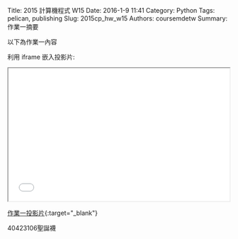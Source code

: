 Title: 2015 計算機程式 W15
Date: 2016-1-9 11:41
Category: Python
Tags: pelican, publishing
Slug: 2015cp_hw_w15
Authors: coursemdetw
Summary: 作業一摘要

以下為作業一內容

利用 iframe 嵌入投影片:

<iframe src="40423106_cp_w15_p.html" width="500" height="300"></iframe>

[作業一投影片](40423106_cp_w15_p.html){:target="_blank"}


<p>40423106聖誕襪</p>




<!-- 導入 brython.js -->

<script type="text/javascript" src="js/Brython3.2.3-20151122-082712/40423112.js"></script>

<!-- 啟動 brython() -->

<script>
window.onload=function(){
brython(1);
}
</script>

<!-- 以下利用 Brython 程式執行繪圖 -->

<canvas id="plotarea" width="500" height="500"></canvas>

<script type="text/python">
# 導入 doc
from browser import document as doc
from browser import console
import math

# 準備繪圖畫布
canvas = doc["plotarea"]
ctx = canvas.getContext("2d")

# 開始畫直線


ctx.beginPath()
ctx.lineWidth = 10
ctx.moveTo(100, 10)
ctx.lineTo(400, 10)
ctx.strokeStyle = "#000000"
ctx.stroke()

ctx.beginPath()
ctx.lineWidth = 10
ctx.moveTo(400, 10)
ctx.lineTo(400, 90)
ctx.strokeStyle = "#000000"
ctx.stroke()

ctx.beginPath()
ctx.lineWidth = 10
ctx.moveTo(400, 90)
ctx.lineTo(100, 90)
ctx.strokeStyle = "#000000"
ctx.stroke()

ctx.beginPath()
ctx.lineWidth = 10
ctx.moveTo(100, 90)
ctx.lineTo(100, 10)
ctx.strokeStyle = "#000000"
ctx.stroke()

ctx.beginPath()
ctx.lineWidth = 10
ctx.moveTo(145, 90)
ctx.lineTo(145, 285)
ctx.strokeStyle = "#FF0000"
ctx.stroke()

ctx.beginPath()
ctx.lineWidth = 10
ctx.moveTo(0, 450)
ctx.lineTo(355, 450)
ctx.strokeStyle = "#FF0000"
ctx.stroke()

ctx.beginPath()
ctx.lineWidth = 10
ctx.moveTo(355, 450)
ctx.lineTo(355, 90)
ctx.strokeStyle = "#FF0000"
ctx.stroke()

ctx.beginPath()
ctx.lineWidth = 10
ctx.moveTo(0, 285)
ctx.lineTo(145, 285)
ctx.strokeStyle = "#FF0000"
ctx.stroke()

ctx.beginPath()
ctx.lineWidth = 10
ctx.moveTo(355, 450)
ctx.lineTo(355, 90)
ctx.strokeStyle = "#FF0000"
ctx.stroke()

ctx.beginPath()
ctx.lineWidth = 10
ctx.moveTo(5, 285)
ctx.lineTo(5, 450)
ctx.strokeStyle = "#FF0000"
ctx.stroke()

ctx.beginPath()
ctx.lineWidth = 70
ctx.moveTo(315, 380)
ctx.lineTo(315, 450)
ctx.strokeStyle = "#FF0000"
ctx.stroke()

</script>

</body>
</html>